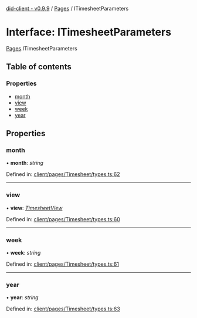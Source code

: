 [did-client - v0.9.9](../README.md) / [Pages](../modules/pages.md) / ITimesheetParameters

# Interface: ITimesheetParameters

[Pages](../modules/pages.md).ITimesheetParameters

## Table of contents

### Properties

- [month](pages.itimesheetparameters.md#month)
- [view](pages.itimesheetparameters.md#view)
- [week](pages.itimesheetparameters.md#week)
- [year](pages.itimesheetparameters.md#year)

## Properties

### month

• **month**: *string*

Defined in: [client/pages/Timesheet/types.ts:62](https://github.com/Puzzlepart/did/blob/dev/client/pages/Timesheet/types.ts#L62)

___

### view

• **view**: [*TimesheetView*](../modules/pages.md#timesheetview)

Defined in: [client/pages/Timesheet/types.ts:60](https://github.com/Puzzlepart/did/blob/dev/client/pages/Timesheet/types.ts#L60)

___

### week

• **week**: *string*

Defined in: [client/pages/Timesheet/types.ts:61](https://github.com/Puzzlepart/did/blob/dev/client/pages/Timesheet/types.ts#L61)

___

### year

• **year**: *string*

Defined in: [client/pages/Timesheet/types.ts:63](https://github.com/Puzzlepart/did/blob/dev/client/pages/Timesheet/types.ts#L63)
